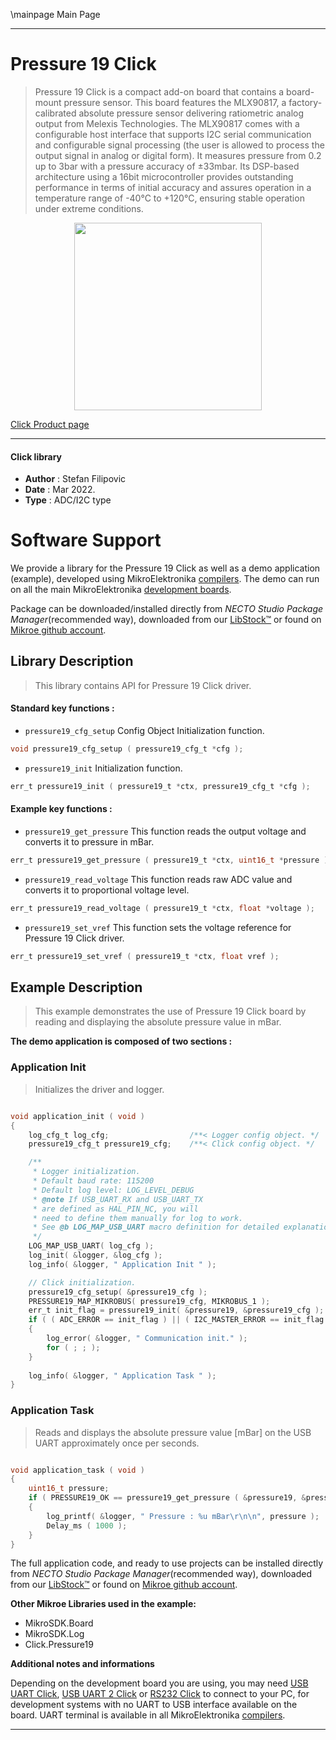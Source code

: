 \mainpage Main Page

---
# Pressure 19 Click

> Pressure 19 Click is a compact add-on board that contains a board-mount pressure sensor. This board features the MLX90817, a factory-calibrated absolute pressure sensor delivering ratiometric analog output from Melexis Technologies. The MLX90817 comes with a configurable host interface that supports I2C serial communication and configurable signal processing (the user is allowed to process the output signal in analog or digital form). It measures pressure from 0.2 up to 3bar with a pressure accuracy of ±33mbar. Its DSP-based architecture using a 16bit microcontroller provides outstanding performance in terms of initial accuracy and assures operation in a temperature range of -40°C to +120°C, ensuring stable operation under extreme conditions.

<p align="center">
  <img src="https://download.mikroe.com/images/click_for_ide/pressure19_click.png" height=300px>
</p>

[Click Product page](https://www.mikroe.com/pressure-19-click)

---


#### Click library

- **Author**        : Stefan Filipovic
- **Date**          : Mar 2022.
- **Type**          : ADC/I2C type


# Software Support

We provide a library for the Pressure 19 Click
as well as a demo application (example), developed using MikroElektronika
[compilers](https://www.mikroe.com/necto-studio).
The demo can run on all the main MikroElektronika [development boards](https://www.mikroe.com/development-boards).

Package can be downloaded/installed directly from *NECTO Studio Package Manager*(recommended way), downloaded from our [LibStock&trade;](https://libstock.mikroe.com) or found on [Mikroe github account](https://github.com/MikroElektronika/mikrosdk_click_v2/tree/master/clicks).

## Library Description

> This library contains API for Pressure 19 Click driver.

#### Standard key functions :

- `pressure19_cfg_setup` Config Object Initialization function.
```c
void pressure19_cfg_setup ( pressure19_cfg_t *cfg );
```

- `pressure19_init` Initialization function.
```c
err_t pressure19_init ( pressure19_t *ctx, pressure19_cfg_t *cfg );
```

#### Example key functions :

- `pressure19_get_pressure` This function reads the output voltage and converts it to pressure in mBar.
```c
err_t pressure19_get_pressure ( pressure19_t *ctx, uint16_t *pressure );
```

- `pressure19_read_voltage` This function reads raw ADC value and converts it to proportional voltage level.
```c
err_t pressure19_read_voltage ( pressure19_t *ctx, float *voltage );
```

- `pressure19_set_vref` This function sets the voltage reference for Pressure 19 Click driver.
```c
err_t pressure19_set_vref ( pressure19_t *ctx, float vref );
```

## Example Description

> This example demonstrates the use of Pressure 19 Click board by reading and displaying the absolute pressure value in mBar.

**The demo application is composed of two sections :**

### Application Init

> Initializes the driver and logger.

```c

void application_init ( void )
{
    log_cfg_t log_cfg;                  /**< Logger config object. */
    pressure19_cfg_t pressure19_cfg;    /**< Click config object. */

    /** 
     * Logger initialization.
     * Default baud rate: 115200
     * Default log level: LOG_LEVEL_DEBUG
     * @note If USB_UART_RX and USB_UART_TX 
     * are defined as HAL_PIN_NC, you will 
     * need to define them manually for log to work. 
     * See @b LOG_MAP_USB_UART macro definition for detailed explanation.
     */
    LOG_MAP_USB_UART( log_cfg );
    log_init( &logger, &log_cfg );
    log_info( &logger, " Application Init " );

    // Click initialization.
    pressure19_cfg_setup( &pressure19_cfg );
    PRESSURE19_MAP_MIKROBUS( pressure19_cfg, MIKROBUS_1 );
    err_t init_flag = pressure19_init( &pressure19, &pressure19_cfg );
    if ( ( ADC_ERROR == init_flag ) || ( I2C_MASTER_ERROR == init_flag ) )
    {
        log_error( &logger, " Communication init." );
        for ( ; ; );
    }
    
    log_info( &logger, " Application Task " );
}

```

### Application Task

> Reads and displays the absolute pressure value [mBar] on the USB UART approximately once per seconds.

```c

void application_task ( void )
{
    uint16_t pressure;
    if ( PRESSURE19_OK == pressure19_get_pressure ( &pressure19, &pressure ) ) 
    {
        log_printf( &logger, " Pressure : %u mBar\r\n\n", pressure );
        Delay_ms ( 1000 );
    }
}

```

The full application code, and ready to use projects can be installed directly from *NECTO Studio Package Manager*(recommended way), downloaded from our [LibStock&trade;](https://libstock.mikroe.com) or found on [Mikroe github account](https://github.com/MikroElektronika/mikrosdk_click_v2/tree/master/clicks).

**Other Mikroe Libraries used in the example:**

- MikroSDK.Board
- MikroSDK.Log
- Click.Pressure19

**Additional notes and informations**

Depending on the development board you are using, you may need
[USB UART Click](https://www.mikroe.com/usb-uart-click),
[USB UART 2 Click](https://www.mikroe.com/usb-uart-2-click) or
[RS232 Click](https://www.mikroe.com/rs232-click) to connect to your PC, for
development systems with no UART to USB interface available on the board. UART
terminal is available in all MikroElektronika
[compilers](https://shop.mikroe.com/compilers).

---
